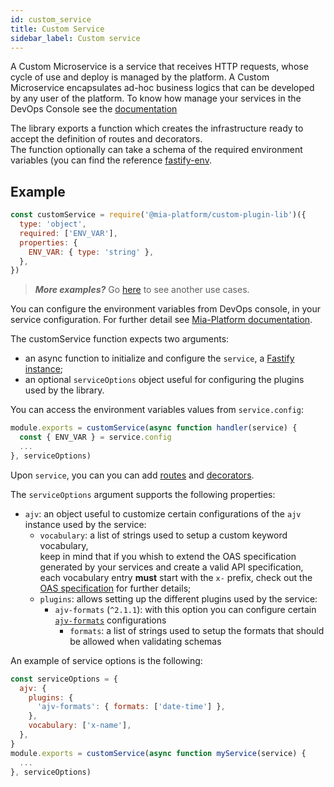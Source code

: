 ```yaml
---
id: custom_service
title: Custom Service
sidebar_label: Custom service
---
```


<!--
WARNING: this file was automatically generated by Mia-Platform Doc Aggregator.
DO NOT MODIFY IT BY HAND.
Instead, modify the source file and run the aggregator to regenerate this file.
-->

A Custom Microservice is a service that receives HTTP requests, whose cycle of use and deploy is managed by the platform. A Custom Microservice  encapsulates ad-hoc business logics that can be developed by any user of the platform. To know how manage your services in the DevOps Console see the [documentation](development_suite/api-console/api-design/services)

The library exports a function which creates the infrastructure ready to accept the definition of routes and decorators.  
The function optionally can take a schema of the required environment variables (you can find the reference [fastify-env](https://github.com/fastify/fastify-env).

## Example

```js
const customService = require('@mia-platform/custom-plugin-lib')({
  type: 'object',
  required: ['ENV_VAR'],
  properties: {
    ENV_VAR: { type: 'string' },
  },
})
```

> **_More examples?_** Go [here](https://github.com/mia-platform/custom-plugin-lib/blob/master/examples/advanced/index.js) to see another use cases.

You can configure the environment variables from DevOps console, in your service configuration. For further detail see [Mia-Platform documentation](development_suite/api-console/api-design/services#environment-variable-configuration).  

The customService function expects two arguments:

- an async function to initialize and configure the `service`, a [Fastify instance](https://www.fastify.io/docs/latest/Server/);
- an optional `serviceOptions` object useful for configuring the plugins used by the library.  

You can access the environment variables values from `service.config`:

```js
module.exports = customService(async function handler(service) {
  const { ENV_VAR } = service.config
  ...
}, serviceOptions)
```

Upon `service`, you can you can add [routes](./routes.md) and [decorators](./decorators.md).  

The `serviceOptions` argument supports the following properties:

- `ajv`: an object useful to customize certain configurations of the `ajv` instance used by the service:
  - `vocabulary`: a list of strings used to setup a custom keyword vocabulary,  
  keep in mind that if you whish to extend the OAS specification generated by your services and create a valid API specification, each
  vocabulary entry **must** start with the `x-` prefix, check out the [OAS specification](https://swagger.io/docs/specification/openapi-extensions/) for further details;
  - `plugins`: allows setting up the different plugins used by the service:
    - `ajv-formats` (`^2.1.1`): with this option you can configure certain [`ajv-formats`](https://github.com/ajv-validator/ajv-formats) configurations
      - `formats`: a list of strings used to setup the formats that should be allowed when validating schemas

An example of service options is the following:

```js
const serviceOptions = {
  ajv: {
    plugins: {
      'ajv-formats': { formats: ['date-time'] },
    },
    vocabulary: ['x-name'],
  },
}
module.exports = customService(async function myService(service) {
  ...
}, serviceOptions)
```
